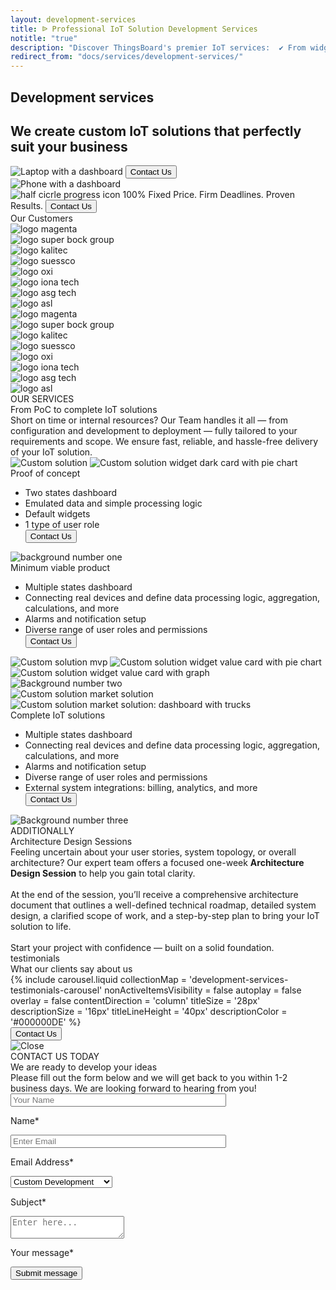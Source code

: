 ```yaml
---
layout: development-services
title: ᐉ Professional IoT Solution Development Services
notitle: "true"
description: "Discover ThingsBoard's premier IoT services:  ✔ From widgets to complex systems, ✔ including dashboards, ✔ device connections, and tailored ✔ system integration."
redirect_from: "docs/services/development-services/"
---
```


<section class="hero light-text">
</section>
<section id="first-screen">
    <div class="hero-container">
        <div id="hero-content">
            <h1 id="cdu-title-h1" class="cdu-title">Development services</h1>
            <h2 class="cdu-sub-title">We create custom IoT solutions that perfectly suit your business</h2>
        </div>
        <div class="hero-image">
            <div class="image-wrapper-icon-laptop">
                <img id="icon-laptop" src="https://img.thingsboard.io/development-services/laptop-with-dashboard.webp" alt="Laptop with a dashboard"/>
                <button class="button schedule anchor-button" onclick="onContactUsClick(0)">Contact Us</button>
            </div>
            <div class="image-wrapper-icon-phone">
                <img id="icon-phone" src="https://img.thingsboard.io/development-services/phone-with-dashboard.webp" alt="Phone with a dashboard"/>
            </div>
            <div class="schedule-block">
                <img
                    id="progress"
                    src="https://img.thingsboard.io/development-services/half-circle-progress.svg"
                    alt="half cicrle progress icon"/>
                <span class="result-number">100%</span>
                <span class="result-text">Fixed Price. Firm Deadlines. Proven Results.</span>
                <button id="Serv_DevServ_ContactUs1" 
                        class="button anchor-button gtm_button"
                        onclick="onContactUsClick(0)">Contact Us</button>
            </div>
        </div>
    </div>
</section>

<section class="our-customers">
    <span class="title">Our Customers</span> 
    <div>
        <div class="customer-logos">
            <div class="logo">
                <img src="https://img.thingsboard.io/development-services/magenta-logo.svg" alt="logo magenta"/>
            </div>
            <div class="logo">
                <img src="https://img.thingsboard.io/development-services/logo-super-bock-group.svg" alt="logo super bock group"/>
            </div>
            <div class="logo">
                <img src="https://img.thingsboard.io/development-services/logo-kalitec.svg" alt="logo kalitec"/>
            </div>
            <div class="logo">
                <img src="https://img.thingsboard.io/development-services/suessco-logo.svg" alt="logo suessco"/>
            </div>
            <div class="logo">
                <img src="https://img.thingsboard.io/development-services/oxi-logo.svg" alt="logo oxi"/>
            </div>
            <div class="logo">
                <img src="https://img.thingsboard.io/development-services/logo-iona-tech.svg" alt="logo iona tech"/>
            </div>
            <div class="logo">
                <img src="https://img.thingsboard.io/development-services/logo-asg-tech.svg" alt="logo asg tech"/>
            </div>
            <div class="logo">
                <img src="https://img.thingsboard.io/development-services/logo-asl.svg" alt="logo asl"/>
            </div>
            <div class="logo">
                <img src="https://img.thingsboard.io/development-services/magenta-logo.svg" alt="logo magenta"/>
            </div>
            <div class="logo">
                <img src="https://img.thingsboard.io/development-services/logo-super-bock-group.svg" alt="logo super bock group"/>
            </div>
            <div class="logo">
                <img src="https://img.thingsboard.io/development-services/logo-kalitec.svg" alt="logo kalitec"/>
            </div>
            <div class="logo">
                <img src="https://img.thingsboard.io/development-services/suessco-logo.svg" alt="logo suessco"/>
            </div>
            <div class="logo">
                <img src="https://img.thingsboard.io/development-services/oxi-logo.svg" alt="logo oxi"/>
            </div>
            <div class="logo">
                <img src="https://img.thingsboard.io/development-services/logo-iona-tech.svg" alt="logo iona tech"/>
            </div>
            <div class="logo">
                <img src="https://img.thingsboard.io/development-services/logo-asg-tech.svg" alt="logo asg tech"/>
            </div>
            <div class="logo">
                <img src="https://img.thingsboard.io/development-services/logo-asl.svg" alt="logo asl"/>
            </div>
        </div>
    </div>
</section>
<section class="cdu-services">
    <div class="content-wrapper">
        <div class="header">
            <div class="side-title">
                <span>OUR SERVICES</span>
            </div>
            <div class="section-title">From PoC to complete IoT solutions</div>
            <div class="section-text">Short on time or internal resources? Our Team handles it all — from configuration and development to deployment — fully tailored to your requirements and scope.  We ensure fast, reliable, and hassle-free delivery of your IoT solution.</div>
        </div>
    </div>
    <div id="content-poc" class="content-wrapper">
        <div class="poc">
            <div class="left-block">
                <img id="solution-poc" src="https://img.thingsboard.io/development-services/solution-mvp.webp" alt="Custom solution">
                <img id="solution-widget-1" class="absolute-image secondary-image" src="https://img.thingsboard.io/development-services/solution-widget-3.svg"  alt="Custom solution widget dark card with pie chart">
            </div>
            <div class="right-block">
                <div class="section-title">
                    Proof of concept
                </div>
                <ul class="section-list">
                    <li>Two states dashboard</li>
                    <li>Emulated data and simple processing logic</li>
                    <li>Default widgets</li>
                    <li>1 type of user role</li>
                    <button id="Serv_DevServ_ContactUs1" class="button secondary anchor-button gtm_button" onclick="onContactUsClick(0)">Contact Us</button>
                </ul>
            </div>
            <img id="number-one" class="absolute-image" src="https://img.thingsboard.io/development-services/number-1.svg" alt="background number one">
        </div>
    </div>
    <div id="content-mvp" class="content-wrapper">
        <div class="mvp">
            <div class="left-block">
                <div class="section-title">
                    Minimum viable product
                </div>
                <ul class="section-list">
                    <li>Multiple states dashboard</li>
                    <li>Connecting real devices and define data processing logic, aggregation, calculations, and more</li>
                    <li>Alarms and notification setup</li>
                    <li>Diverse range of user roles and permissions</li>
                    <button id="Serv_DevServ_ContactUs1" class="button secondary anchor-button gtm_button" onclick="onContactUsClick(0)">Contact Us</button>
                </ul>
            </div>
            <div class="right-block">
                <img id="solution-mvp1" src="https://img.thingsboard.io/development-services/solution-coinify.webp" alt="Custom solution mvp">
                <img id="solution-widget-3" class="absolute-image secondary-image" src="https://img.thingsboard.io/development-services/solution-widget-1.svg" alt="Custom solution widget value card with pie chart">
                <img id="solution-widget-2" class="absolute-image secondary-image" src="https://img.thingsboard.io/development-services/solution-widget-2.svg" alt="Custom solution widget value card with graph" >
            </div>
            <img id="number-two" class="absolute-image" src="https://img.thingsboard.io/development-services/number-2.svg" alt="Background number two">
        </div>
    </div>
    <div id="content-market-solution" class="content-wrapper">
        <div class="market-solution">
            <div class="left-block">
                <img id="solution-market-solution1" src="https://img.thingsboard.io/development-services/solution-market-solution.webp" alt="Custom solution market solution">
                <img id="solution-market-solution2" class="absolute-image base-image" src="https://img.thingsboard.io/development-services/solution-market-solution2.webp" alt="Custom solution market solution: dashboard with trucks">
            </div>
            <div class="right-block">
                <div class="section-title">
                    Complete IoT solutions
                </div>
                <ul class="section-list">
                    <li>Multiple states dashboard</li>
                    <li>Connecting real devices and define data processing logic, aggregation, calculations, and more</li>
                    <li>Alarms and notification setup</li>
                    <li>Diverse range of user roles and permissions</li>
                    <li>External system integrations: billing, analytics, and more</li>
                    <button id="Serv_DevServ_ContactUs1" class="button secondary anchor-button gtm_button" onclick="onContactUsClick(0)">Contact Us</button>
                </ul>
            </div>
            <img id="number-three" class="absolute-image" src="https://img.thingsboard.io/development-services/number-3.svg" alt="Background number three">
        </div>
    </div>
    <div class="content-wrapper additionally">
        <div class="header header-animation">
            <div class="side-title">
                <span>ADDITIONALLY</span>
            </div>
            <div class="section-title">Architecture Design Sessions</div>
            <div class="section-text">Feeling uncertain about your user stories, system topology, or overall architecture? Our expert team offers a focused one-week <b>Architecture Design Session</b> to help you gain total clarity. 
                <br><br>At the end of the session, you’ll receive a comprehensive architecture document that outlines a well-defined technical roadmap, detailed system design, a clarified scope of work, and a step-by-step plan to bring your IoT solution to life.
                <br><br>Start your project with confidence — built on a solid foundation.</div>
        </div>
    </div>
</section>

<section class="testimonials">
    <div class="content-wrapper">
        <div class="upper-block">
            <div class="side-title">
                <span>testimonials</span>
            </div>
            <div class="section-title">
                What our clients say about us
            </div>
        </div>
        <div id="carousel-wrapper">
            {% include carousel.liquid collectionMap = 'development-services-testimonials-carousel' nonActiveItemsVisibility = false autoplay = false  overlay = false contentDirection = 'column' titleSize = '28px' descriptionSize = '16px'  titleLineHeight = '40px'  descriptionColor = '#000000DE' %}
        </div>
        <button id="Serv_DevServ_ContactUs2" class="button anchor-button gtm_button" onclick="onContactUsClick(1)">Contact Us</button>
    </div>
</section>

<div id="myModal" class="modal">
  <div class="modal-content">
    <div class="close-button">
        <img class="close" src="https://img.thingsboard.io/close-icon.svg" alt="Close"/>
    </div>
    <div class="sub-content">
        <div class="title">
            <span>CONTACT US TODAY</span>
        </div> 
        <div class="sub-title">
            <span>We are ready to develop your ideas</span>
        </div>
        <div class="sub-sub-title">
            <span>Please fill out the form below and we will get back to you within 1-2 business days. 
            We are looking forward to hearing from you!</span>
        </div>
        <!-- Id in the form below is dynamically changing for purposes of GTM -->
        <form method="post"
              onsubmit="return validateContactForm(this)"
              class="gtm_form developmentServicesContactUsForm">
            <div class="form-section">
                <div class="form-element">
                    <label for="first-name">
                        <input id="first-name" class="form-control cdu-form-control" value="" placeholder="Your Name" name="first-name" type="text" size="40" maxlength="50">
                        <p>Name*</p>
                    </label>
                </div>
                <div class="form-element">
                    <label for="email">
                        <input id="email" class="form-control cdu-form-control" value="" placeholder="Enter Email" name="email" type="email" size="40" maxlength="80">
                        <p>Email Address*</p>
                    </label>
                </div>
            </div>
            <div class="form-section secondary">
                <div class="form-element next">
                    <label for="subject" class="label-select">
                        <select class="form-control cdu-form-control" name="subject">
                            <option value="Custom Development" selected>Custom Development</option>
                            <option value="Technical Support">Technical Support</option>
                            <option value="ThingsBoard Products">ThingsBoard Products</option>
                            <option value="Deployment Options">Deployment Options</option>
                            <option value="Training">Training</option>
                            <option value="Professional Services">Professional Services</option>
                            <option value="Partnership">Partnership</option>
                            <option value="Press or Analyst Inquiry">Press or Analyst Inquiry</option>
                            <option value="General Feedback">General Feedback</option>
                            <option value="Other">Other</option>
                        </select>
                        <p>Subject*</p>
                    </label>
                </div>
            </div>
            <div class="form-section secondary">
                <div class="form-element next">
                    <label for="msg">
                        <textarea id="msg" class="form-control cdu-form-control cdu-text-area" value="" placeholder="Enter here..." name="message" type="text" size="40" maxlength="800"></textarea>
                        <p>Your message*</p>
                    </label>
                </div>
            </div>
            <div class="submit-button-container">
                <input class="cdu-button" value="Submit message" type="submit"/>
            </div>
        </form>
    </div>
  </div>
</div>

<script type="text/javascript">
    var modal = document.getElementById("myModal");

    modal.onclick = function (event) {
        if (event.target == modal) {
            modal.style.display = "none";
        }
    };

    var span = document.getElementsByClassName("close")[0];

    span.onclick = function() {
        modal.style.display = "none";
    };

    function onContactUsClick(index) {
        handleGTMFormID(index);
        modal.style.display = "flex";
    }

    function handleGTMFormID(index) {
        let formId = ["Serv_DevServ_ContactUs1Form", "Serv_DevServ_ContactUs2Form", "Serv_DevServ_GetInTouchForm"][index];
        if (formId) {
            jQuery('.developmentServicesContactUsForm').attr('id', formId);
        }
    }

    let cduHeader = document.querySelector(".cdu-services .header");

    const headerObserver = new IntersectionObserver(entries => {
        entries.forEach(entry => {
            if (entry.isIntersecting) {
                entry.target.classList.add("header-animation");
                headerObserver.unobserve(entry.target);
            }
        })
    }, {
        threshold: 0.5
    });

    headerObserver.observe(cduHeader);
    const sectionLists = document.querySelectorAll(".section-list");

    const sectionListObserver = new IntersectionObserver(entries => {
        entries.forEach(entry => {
            if (entry.isIntersecting) {
                entry.target.classList.add("section-list-animation");
                sectionListObserver.unobserve(entry.target);
            }
        })
    }, {
        threshold: 0.2
    });

    sectionLists.forEach(sectionList => {
        sectionListObserver.observe(sectionList)
    });

    const baseImages = document.querySelectorAll(".base-image");

    const baseImagesObserver = new IntersectionObserver(entries => {
        entries.forEach(entry => {
            if (entry.isIntersecting) {
                entry.target.classList.add("base-image-animation");
                baseImagesObserver.unobserve(entry.target);
            }
        })
    }, {
        threshold: 0.3
    });

    baseImages.forEach(element => {
        baseImagesObserver.observe(element)
    });

    const secondaryImages = document.querySelectorAll(".secondary-image");

    const secondaryImagesObserver = new IntersectionObserver(entries => {
        entries.forEach(entry => {
            if (entry.isIntersecting) {
                entry.target.classList.add("secondary-image-animation");
                secondaryImagesObserver.unobserve(entry.target);
            }
        })
    }, {
        threshold: 0.2
    });

    secondaryImages.forEach(element => {
        secondaryImagesObserver.observe(element)
    });

    function validateContactForm(form) {
        var name = $('input[name=first-name]', form).val();
        var email = $('input[name=email]', form).val();

        if (!validateValue('Name', name)) {
            return false;
        }
        if (!validateValue('Email Address', email)) {
            return false;
        }

        var emailExp = /^[a-zA-Z0-9._%-]+@[a-zA-Z0-9.-]+\.[a-zA-Z]{2,4}$/;
        if(email.match(emailExp)==null) {
            window.alert("Entered Email Address is not valid.");
            return false;
        }
    }

    function validateValue(name, val) {
        if (isEmpty(val)) {
            window.alert("Please fill '" + name + "' field.");
            return false;
        }
        return true;
    }

    function isEmpty(val) {
        return val === undefined || val === null || val.trim().length == 0;
    }

    jqueryDefer(
        function () {
            var $contactForm =  jQuery('.developmentServicesContactUsForm');
            $contactForm.attr('action', 'https://formspree.io/f/xbjvbeln');
            $( document ).ready(function() {
               /*  $('html, body').animate({
                            scrollTop: $('#contact-form').offset().top - 200
                          }, 0);*/
                 $contactForm.find('.form-element .form-control').addClass("input--empty");
                 $contactForm.find('.form-element .form-control').on('input', function() {
                      if( !$(this).val() ) {
                         $(this).addClass("input--empty");
                      } else {
                         $(this).removeClass("input--empty");
                      }
                 });

                 $.urlParam = function (name) {
                     var results = new RegExp('[\?&]' + name + '=([^&#]*)').exec(window.location.href);
                     return results ? results[1] : null;
                 };
                 var subjectValue = $.urlParam('subject');
                 if (subjectValue != undefined && subjectValue.trim().length > 0) {
                    $contactForm.find('select[name=subject]').val(decodeURIComponent(subjectValue));
                    $contactForm.find('select[name=subject]').removeClass("input--empty");
                 }
            });
            waitForForm();
        }
    );

    function waitForForm() {
        let $form = jQuery('.developmentServicesContactUsForm');
        if ($form.length) {
            $form
                .attr('id', 'Serv_DevServ_ContactUs1Form')
                .addClass('gtm_form');
        } else {
            setTimeout(function(){
                waitForForm();
            }, 150);
        }
    }
</script>
